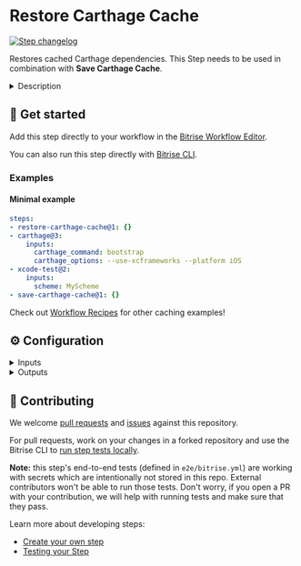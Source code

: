 # Restore Carthage Cache

[![Step changelog](https://shields.io/github/v/release/bitrise-steplib/bitrise-step-restore-carthage-cache?include_prereleases&label=changelog&color=blueviolet)](https://github.com/bitrise-steplib/bitrise-step-restore-carthage-cache/releases)

Restores cached Carthage dependencies. This Step needs to be used in combination with **Save Carthage Cache**.

<details>
<summary>Description</summary>

Restores cached Carthage prebuilt frameworks. This Step needs to be used in combination with **Save Carthage Cache**.

This Step is based on [key-based caching](https://devcenter.bitrise.io/en/builds/caching/key-based-caching.html) and sets up the cache key and path automatically for Carthage dependencies. If you'd like to change the cache keys, you might want to use the generic [Restore cache](https://github.com/bitrise-steplib/bitrise-step-restore-cache) Step instead.

#### Related steps

[Save Carthage cache](https://github.com/bitrise-steplib/bitrise-step-save-carthage-cache/)

[Save Cocoapods cache](https://github.com/bitrise-steplib/bitrise-step-save-cocoapods-cache/)

[Save SPM cache](https://github.com/bitrise-steplib/bitrise-step-save-spm-cache/)

[Save cache](https://github.com/bitrise-steplib/bitrise-step-save-cache/)

</details>

## 🧩 Get started

Add this step directly to your workflow in the [Bitrise Workflow Editor](https://devcenter.bitrise.io/steps-and-workflows/steps-and-workflows-index/).

You can also run this step directly with [Bitrise CLI](https://github.com/bitrise-io/bitrise).

### Examples

#### Minimal example
```yaml
steps:
- restore-carthage-cache@1: {}
- carthage@3:
    inputs:
      carthage_command: bootstrap
      carthage_options: --use-xcframeworks --platform iOS
- xcode-test@2:
    inputs:
      scheme: MyScheme
- save-carthage-cache@1: {}
```

Check out [Workflow Recipes](https://github.com/bitrise-io/workflow-recipes#-key-based-caching-beta) for other caching examples!


## ⚙️ Configuration

<details>
<summary>Inputs</summary>

| Key | Description | Flags | Default |
| --- | --- | --- | --- |
| `verbose` | Enable logging additional information for troubleshooting | required | `false` |
</details>

<details>
<summary>Outputs</summary>

| Environment Variable | Description |
| --- | --- |
| `BITRISE_CACHE_HIT` | Indicates if a cache entry was restored. Possible values: - `exact`: Exact cache hit for the first requested cache key - `partial`: Cache hit for a key other than the first - `false` No cache hit, nothing was restored |
</details>

## 🙋 Contributing

We welcome [pull requests](https://github.com/bitrise-steplib/bitrise-step-restore-carthage-cache/pulls) and [issues](https://github.com/bitrise-steplib/bitrise-step-restore-carthage-cache/issues) against this repository.

For pull requests, work on your changes in a forked repository and use the Bitrise CLI to [run step tests locally](https://devcenter.bitrise.io/bitrise-cli/run-your-first-build/).

**Note:** this step's end-to-end tests (defined in `e2e/bitrise.yml`) are working with secrets which are intentionally not stored in this repo. External contributors won't be able to run those tests. Don't worry, if you open a PR with your contribution, we will help with running tests and make sure that they pass.


Learn more about developing steps:

- [Create your own step](https://devcenter.bitrise.io/contributors/create-your-own-step/)
- [Testing your Step](https://devcenter.bitrise.io/contributors/testing-and-versioning-your-steps/)
